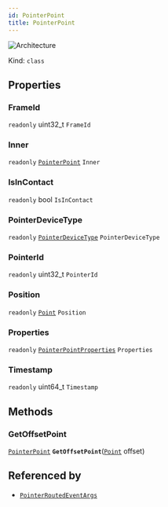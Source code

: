 ```yaml
---
id: PointerPoint
title: PointerPoint
---
```


![Architecture](https://img.shields.io/badge/architecture-new_only-blue)

Kind: `class`

## Properties
### FrameId
`readonly`  uint32_t `FrameId`

### Inner
`readonly`  [`PointerPoint`](https://learn.microsoft.com/windows/windows-app-sdk/api/winrt/Microsoft.UI.Input.PointerPoint) `Inner`

### IsInContact
`readonly`  bool `IsInContact`

### PointerDeviceType
`readonly`  [`PointerDeviceType`](PointerDeviceType) `PointerDeviceType`

### PointerId
`readonly`  uint32_t `PointerId`

### Position
`readonly`  [`Point`](https://docs.microsoft.com/uwp/api/Windows.Foundation.Point) `Position`

### Properties
`readonly`  [`PointerPointProperties`](PointerPointProperties) `Properties`

### Timestamp
`readonly`  uint64_t `Timestamp`

## Methods
### GetOffsetPoint
[`PointerPoint`](PointerPoint) **`GetOffsetPoint`**([`Point`](https://docs.microsoft.com/uwp/api/Windows.Foundation.Point) offset)

## Referenced by
- [`PointerRoutedEventArgs`](PointerRoutedEventArgs)
